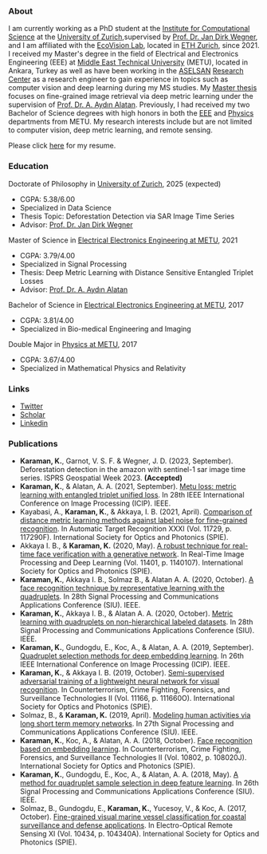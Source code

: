 ### About
I am currently working as a PhD student at the [Institute for Computational Science](https://www.ics.uzh.ch/en/) at the [University of Zurich](https://www.uzh.ch/en.html),supervised by [Prof. Dr. Jan Dirk Wegner](https://www.ics.uzh.ch/en/research/research-groups/Jan-Dirk-Wegner.html), and I am affiliated with the [EcoVision Lab](https://prs.igp.ethz.ch/ecovision.html), located in [ETH Zurich](https://ethz.ch/en.html), since 2021. I received my Master's degree in the field of Electrical and Electronics Engineering (EEE) at [Middle East Technical University](https://www.metu.edu.tr/) (METU), located in Ankara, Turkey as well as have been working in the [ASELSAN](https://www.aselsan.com.tr/) [Research Center](https://www.youtube.com/watch?v=PSfxlxbzGqc&ab_channel=AselsanTV) as a research engineer to gain experience in topics such as computer vision and deep learning during my MS studies. My [Master thesis](https://open.metu.edu.tr/handle/11511/89584) focuses on fine-grained image retrieval via deep metric learning under the supervision of [Prof. Dr. A. Aydın Alatan](https://eee.metu.edu.tr/personel/aydin-alatan). Previously, I had received my two Bachelor of Science degrees with high honors in both the [EEE](http://eee.metu.edu.tr/) and [Physics](http://www.physics.metu.edu.tr/) departments from METU. My research interests include but are not limited to computer vision, deep metric learning, and remote sensing.

Please click [here](./Kaan_Karaman_CV.pdf) for my resume.

### Education

Doctorate of Philosophy in [University of Zurich](https://www.uzh.ch/en.html), 2025 (expected)
- CGPA: 5.38/6.00
- Specialized in Data Science
- Thesis Topic: Deforestation Detection via SAR Image Time Series
- Advisor: [Prof. Dr. Jan Dirk Wegner](https://www.ics.uzh.ch/en/research/research-groups/Jan-Dirk-Wegner.html)

Master of Science in [Electrical Electronics Engineering at METU](http://eee.metu.edu.tr/), 2021
- CGPA: 3.79/4.00
- Specialized in Signal Processing 
- Thesis: Deep Metric Learning with Distance Sensitive Entangled Triplet Losses
- Advisor: [Prof. Dr. A. Aydın Alatan](https://eee.metu.edu.tr/personel/aydin-alatan)

Bachelor of Science in [Electrical Electronics Engineering at METU](http://eee.metu.edu.tr/), 2017
- CGPA: 3.81/4.00
- Specialized in Bio-medical Engineering and Imaging

Double Major in [Physics at METU](http://www.physics.metu.edu.tr/), 2017
- CGPA: 3.67/4.00
- Specialized in Mathematical Physics and Relativity

### Links
- [Twitter](https://twitter.com/_KaanKaraman)
- [Scholar](https://scholar.google.com.tr/citations?user=YRAqNuMAAAAJ&hl=en)
- [Linkedin](https://www.linkedin.com/in/kaan-karaman/)

### Publications
- **Karaman, K.**,  Garnot, V. S. F. & Wegner, J. D. (2023, September). Deforestation detection in the amazon with sentinel-1 sar image time series. ISPRS Geospatial Week 2023. **(Accepted)**
- **Karaman, K.**, & Alatan, A. A. (2021, September). [Metu loss: metric learning with entangled triplet unified loss](https://ieeexplore.ieee.org/abstract/document/9506388). In 28th IEEE International Conference on Image Processing (ICIP). IEEE. 
- Kayabasi, A., **Karaman, K.**, & Akkaya, I. B. (2021, April). [Comparison of distance metric learning methods against label noise for fine-grained recognition](https://www.spiedigitallibrary.org/conference-proceedings-of-spie/11729/117290F/Comparison-of-distance-metric-learning-methods-against-label-noise-for/10.1117/12.2587246.full). In Automatic Target Recognition XXXI (Vol. 11729, p. 117290F). International Society for Optics and Photonics (SPIE).
- Akkaya I. B., & **Karaman, K.** (2020, May). [A robust technique for real-time face verification with a generative network](https://www.spiedigitallibrary.org/conference-proceedings-of-spie/11401/1140107/A-robust-technique-for-real-time-face-verification-with-a/10.1117/12.2558526.full). In Real-Time Image Processing and Deep Learning (Vol. 11401, p. 1140107). International Society for Optics and Photonics (SPIE). 
- **Karaman, K.**, Akkaya I. B., Solmaz B., & Alatan A. A. (2020, October). [A face recognition technique by representative learning with the quadruplets](https://ieeexplore.ieee.org/document/9302060). In 28th Signal Processing and Communications Applications Conference (SIU). IEEE.
- **Karaman, K.**, Akkaya I. B., & Alatan A. A. (2020, October). [Metric learning with quadruplets on non-hierarchical labeled datasets](https://ieeexplore.ieee.org/document/9302178). In 28th Signal Processing and Communications Applications Conference (SIU). IEEE. 
- **Karaman, K.**, Gundogdu, E., Koc, A., & Alatan, A. A. (2019, September). [Quadruplet selection methods for deep embedding learning](https://arxiv.org/abs/1907.09245). In 26th IEEE International Conference on Image Processing (ICIP). IEEE. 
- **Karaman, K.**, & Akkaya I. B. (2019, October). [Semi-supervised adversarial training of a lightweight neural network for visual recognition](https://www.spiedigitallibrary.org/conference-proceedings-of-spie/11166/2533456/Semi-supervised-adversarial-training-of-a-lightweight-neural-network-for/10.1117/12.2533456.full). In Counterterrorism, Crime Fighting, Forensics, and Surveillance Technologies II (Vol. 11166, p. 111660O). International Society for Optics and Photonics (SPIE). 
- Solmaz, B., & **Karaman, K.** (2019, April). [Modeling human activities via long short term memory networks](https://ieeexplore.ieee.org/document/8806573). In 27th Signal Processing and Communications Applications Conference (SIU). IEEE. 
- **Karaman, K.**, Koc, A., & Alatan, A. A. (2018, October). [Face recognition based on embedding learning](https://www.spiedigitallibrary.org/conference-proceedings-of-spie/10802/0000/Face-recognition-based-on-embedding-learning/10.1117/12.2325619.full#:~:text=Face%20recognition%20based%20on%20embedding%20learning&text=Face%20recognition%20is%20a%20key,various%20security%20and%20surveillance%20applications.&text=In%20this%20paper%2C%20we%20address,visually%20with%20previously%20captured%20ones.). In Counterterrorism, Crime Fighting, Forensics, and Surveillance Technologies II (Vol. 10802, p. 108020J). International Society for Optics and Photonics (SPIE). 
- **Karaman, K.**, Gundogdu, E., Koc, A., & Alatan, A. A. (2018, May). [A method for quadruplet sample selection in deep feature learning](https://ieeexplore.ieee.org/document/8404251). In 26th Signal Processing and Communications Applications Conference (SIU). IEEE. 
- Solmaz, B., Gundogdu, E., **Karaman, K.**, Yucesoy, V., & Koc, A. (2017, October). [Fine-grained visual marine vessel classification for coastal surveillance and defense applications](https://www.spiedigitallibrary.org/conference-proceedings-of-spie/10434/104340A/Fine-grained-visual-marine-vessel-classification-for-coastal-surveillance-and/10.1117/12.2278864.full?webSyncID=9a0ce46e-9e6e-c7a4-9dab-6a0cbad05932&sessionGUID=9ad883c9-d902-bc99-93ce-d268bead49a2&SSO=1). In Electro-Optical Remote Sensing XI (Vol. 10434, p. 104340A). International Society for Optics and Photonics (SPIE). 
